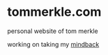 # tommerkle.com

personal website of tom merkle

working on taking my [mindback](https://www.mindback.com)
